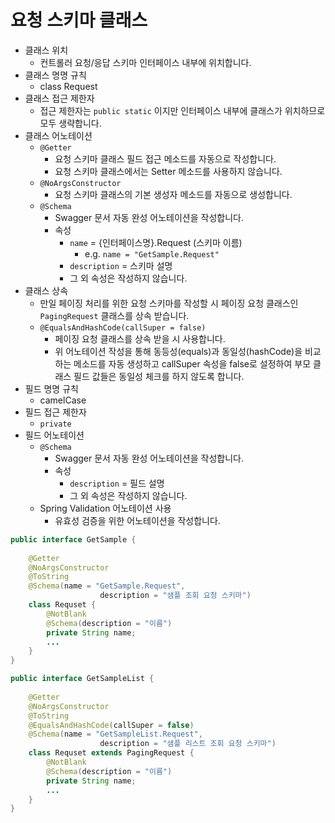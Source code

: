 # 요청 스키마 클래스

- 클래스 위치
    - 컨트롤러 요청/응답 스키마 인터페이스 내부에 위치합니다.
- 클래스 명명 규칙
    - class Request
- 클래스 접근 제한자
    - 접근 제한자는 `public static` 이지만 인터페이스 내부에 클래스가 위치하므로 모두 생략합니다.
- 클래스 어노테이션
    - `@Getter`
        - 요청 스키마 클래스 필드 접근 메소드를 자동으로 작성합니다.
        - 요청 스키마 클래스에서는 Setter 메소드를 사용하지 않습니다.
    - `@NoArgsConstructor`
        - 요청 스키마 클래스의 기본 생성자 메소드를 자동으로 생성합니다.
    - `@Schema`
        - Swagger 문서 자동 완성 어노테이션을 작성합니다.
        - 속성
            - `name` = {인터페이스명}.Request (스키마 이름)
                - e.g. `name = "GetSample.Request"`
            - `description` = 스키마 설명
            - 그 외 속성은 작성하지 않습니다.
- 클래스 상속
    - 만일 페이징 처리를 위한 요청 스키마를 작성할 시 페이징 요청 클래스인 `PagingRequest` 클래스를 상속 받습니다.
    - `@EqualsAndHashCode(callSuper = false)`
        - 페이징 요청 클래스를 상속 받을 시 사용합니다.
        - 위 어노테이션 작성을 통해 동등성(equals)과 동일성(hashCode)을 비교하는 메소드를 자동 생성하고 callSuper 속성을 false로 설정하여 부모 클래스 필드 값들은 동일성 체크를 하지 않도록 합니다.
- 필드 명명 규칙
    - camelCase
- 필드 접근 제한자
    - `private`
- 필드 어노테이션
    - `@Schema`
        - Swagger 문서 자동 완성 어노테이션을 작성합니다.
        - 속성
            - `description` = 필드 설명
            - 그 외 속성은 작성하지 않습니다.
    - Spring Validation 어노테이션 사용
        - 유효성 검증을 위한 어노테이션을 작성합니다.

```java
public interface GetSample {
	
	@Getter
	@NoArgsConstructor
	@ToString
	@Schema(name = "GetSample.Request",
					description = "샘플 조회 요청 스키마")
	class Requset {
		@NotBlank
		@Schema(description = "이름")
		private String name;
		...
	}
}

public interface GetSampleList {
	
	@Getter
	@NoArgsConstructor
	@ToString
	@EqualsAndHashCode(callSuper = false)
	@Schema(name = "GetSampleList.Request",
					description = "샘플 리스트 조회 요청 스키마")
	class Requset extends PagingRequest {
		@NotBlank
		@Schema(description = "이름")
		private String name;
		...
	}
}
```